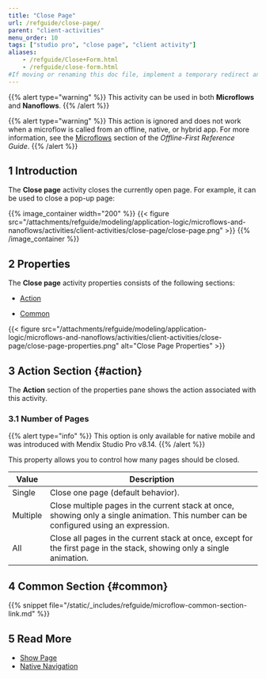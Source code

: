 ```yaml
---
title: "Close Page"
url: /refguide/close-page/
parent: "client-activities"
menu_order: 10
tags: ["studio pro", "close page", "client activity"]
aliases:
    - /refguide/Close+Form.html
    - /refguide/close-form.html
#If moving or renaming this doc file, implement a temporary redirect and let the respective team know they should update the URL in the product. See Mapping to Products for more details.
---
```


{{% alert type="warning" %}}
This activity can be used in both **Microflows** and **Nanoflows**.
{{% /alert %}}

{{% alert type="warning" %}}
This action is ignored and does not work when a microflow is called from an offline, native, or hybrid app. For more information, see the [Microflows](/refguide/offline-first/#microflows) section of the *Offline-First Reference Guide*.
{{% /alert %}}

## 1 Introduction

The **Close page** activity closes the currently open page. For example, it can be used to close a pop-up page:

{{% image_container width="200" %}}
{{< figure src="/attachments/refguide/modeling/application-logic/microflows-and-nanoflows/activities/client-activities/close-page/close-page.png" >}}
{{% /image_container %}}

## 2 Properties

The **Close page** activity properties consists of the following sections:

* [Action](#action) 

* [Common](#common)  

{{< figure src="/attachments/refguide/modeling/application-logic/microflows-and-nanoflows/activities/client-activities/close-page/close-page-properties.png" alt="Close Page Properties" >}}

## 3 Action Section {#action}

The **Action** section of the properties pane shows the action associated with this activity.

### 3.1 Number of Pages

{{% alert type="info" %}}
This option is only available for native mobile and was introduced with Mendix Studio Pro v8.14.
{{% /alert %}}

This property allows you to control how many pages should be closed.

| Value | Description |
| --- | --- |
| Single | Close one page (default behavior). |
| Multiple | Close multiple pages in the current stack at once, showing only a single animation. This number can be configured using an expression. |
| All | Close all pages in the current stack at once, except for the first page in the stack, showing only a single animation. |

## 4 Common Section {#common}

{{% snippet file="/static/_includes/refguide/microflow-common-section-link.md" %}}

## 5 Read More

* [Show Page](/refguide/show-page/)
* [Native Navigation](/refguide/native-navigation/)
